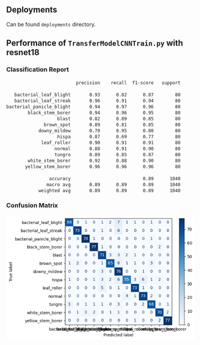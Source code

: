 ## Deployments

Can be found `deployments` directory.

## Performance of `TransferModelCNNTrain.py` with resnet18

### Classification Report

```
                          precision    recall  f1-score   support

   bacterial_leaf_blight       0.93      0.82      0.87        80
   bacterial_leaf_streak       0.96      0.91      0.94        80
bacterial_panicle_blight       0.94      0.97      0.96        80
        black_stem_borer       0.94      0.96      0.95        80
                   blast       0.82      0.89      0.85        80
              brown_spot       0.89      0.81      0.85        80
            downy_mildew       0.70      0.95      0.80        80
                   hispa       0.87      0.69      0.77        80
             leaf_roller       0.90      0.91      0.91        80
                  normal       0.88      0.91      0.90        80
                  tungro       0.89      0.85      0.87        80
        white_stem_borer       0.92      0.88      0.90        80
       yellow_stem_borer       0.96      0.96      0.96        80

                accuracy                           0.89      1040
               macro avg       0.89      0.89      0.89      1040
            weighted avg       0.89      0.89      0.89      1040
```

### Confusion Matrix

<img src='images/TransferModelCNN_ConfusionMatrix.png'/>
